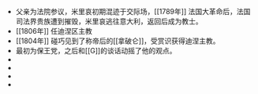 - 父亲为法院参议，米里哀初期混迹于交际场，[[1789年]] 法国大革命后，法国司法界贵族遭到摧毁，米里哀逃往意大利，返回后成为教士。
- [[1806年]] 任迪涅区主教
- [[1804年]] 碰巧见到了称帝后的[[拿破仑]]，受赏识获得迪涅主教。
- 最初为保王党，之后和[[G]]的谈话动摇了他的观点。
-
-
-
-